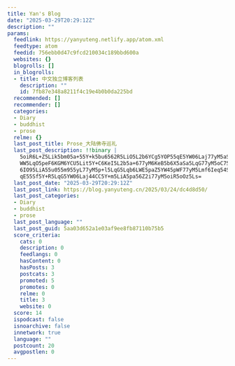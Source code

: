 ```yaml
---
title: Yan's Blog
date: "2025-03-29T20:29:12Z"
description: ""
params:
  feedlink: https://yanyuteng.netlify.app/atom.xml
  feedtype: atom
  feedid: 756ebb0d47c9fcd210034c189bbd600a
  websites: {}
  blogrolls: []
  in_blogrolls:
  - title: 中文独立博客列表
    description: ""
    id: 7fb87e348a8211f4c19e4b0b0da225bd
  recommended: []
  recommender: []
  categories:
  - Diary
  - buddhist
  - prose
  relme: {}
  last_post_title: Prose_大陆佛寺巡礼
  last_post_description: !!binary |
    5oiR6L+Z5Lik5bm05a+55Y+k5bu6562R5LiO5L2b6YCg5YOP55qE5YW06Laj77yM5aSa6L
    WW5LqO5peF6KGM6YCU5Lit5Y+C6KeI5L2b5a+677yM6KeB5b6X5aSa5LqG77yM5oC75LiN
    6IO95LiA55u055m955yL77yM5p+l5LqG5Lqb6LWE5paZ5YW45pWF77yM5Lmf6Ieq54S255
    qE55Sf5Y+R5LqG5YW06Laj44CC5Y+m5LiA5pa56Z2i77yM5oiR5oOz5Ls=
  last_post_date: "2025-03-29T20:29:12Z"
  last_post_link: https://blog.yanyuteng.cn/2025/03/24/dc4d8d50/
  last_post_categories:
  - Diary
  - buddhist
  - prose
  last_post_language: ""
  last_post_guid: 5aa03d652a1e03af9ee8fb87110b75b5
  score_criteria:
    cats: 0
    description: 0
    feedlangs: 0
    hasContent: 0
    hasPosts: 3
    postcats: 3
    promoted: 5
    promotes: 0
    relme: 0
    title: 3
    website: 0
  score: 14
  ispodcast: false
  isnoarchive: false
  innetwork: true
  language: ""
  postcount: 20
  avgpostlen: 0
---
```

